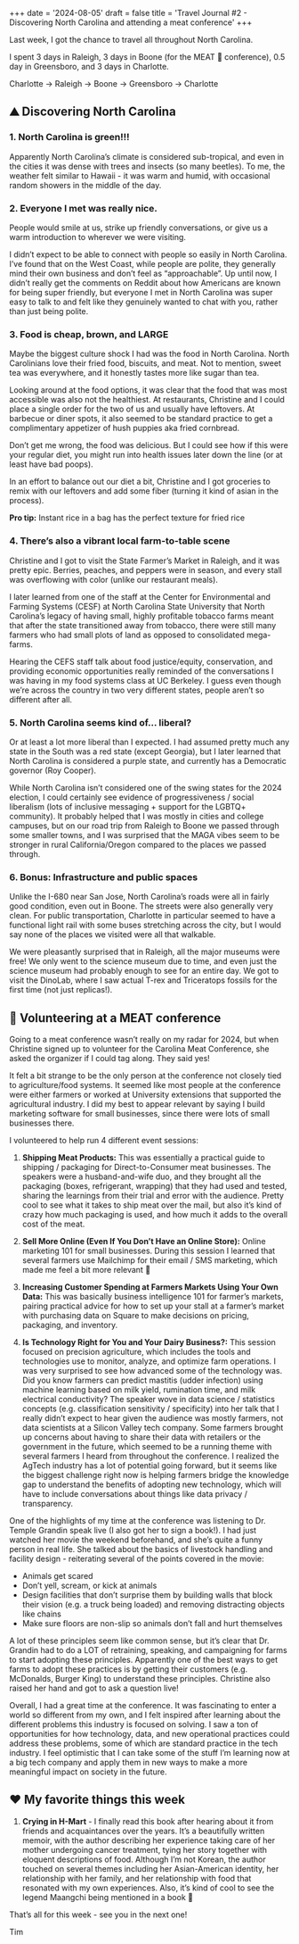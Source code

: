 +++
date = '2024-08-05'
draft = false
title = 'Travel Journal #2 - Discovering North Carolina and attending a meat conference'
+++

Last week, I got the chance to travel all throughout North Carolina.

I spent 3 days in Raleigh, 3 days in Boone (for the MEAT 🍖 conference), 0.5 day in Greensboro, and 3 days in Charlotte.


Charlotte → Raleigh → Boone → Greensboro → Charlotte

## ⛰️ Discovering North Carolina
### 1. North Carolina is green!!!
Apparently North Carolina’s climate is considered sub-tropical, and even in the cities it was dense with trees and insects (so many beetles). To me, the weather felt similar to Hawaii - it was warm and humid, with occasional random showers in the middle of the day.

### 2. Everyone I met was really nice.
People would smile at us, strike up friendly conversations, or give us a warm introduction to wherever we were visiting.

I didn’t expect to be able to connect with people so easily in North Carolina. I’ve found that on the West Coast, while people are polite, they generally mind their own business and don’t feel as “approachable”. Up until now, I didn’t really get the comments on Reddit about how Americans are known for being super friendly, but everyone I met in North Carolina was super easy to talk to and felt like they genuinely wanted to chat with you, rather than just being polite.

### 3. Food is cheap, brown, and LARGE
Maybe the biggest culture shock I had was the food in North Carolina. North Carolinians love their fried food, biscuits, and meat. Not to mention, sweet tea was everywhere, and it honestly tastes more like sugar than tea.

Looking around at the food options, it was clear that the food that was most accessible was also not the healthiest. At restaurants, Christine and I could place a single order for the two of us and usually have leftovers. At barbecue or diner spots, it also seemed to be standard practice to get a complimentary appetizer of hush puppies aka fried cornbread.

Don’t get me wrong, the food was delicious. But I could see how if this were your regular diet, you might run into health issues later down the line (or at least have bad poops).

In an effort to balance out our diet a bit, Christine and I got groceries to remix with our leftovers and add some fiber (turning it kind of asian in the process).

**Pro tip:** Instant rice in a bag has the perfect texture for fried rice

### 4. There’s also a vibrant local farm-to-table scene
Christine and I got to visit the State Farmer’s Market in Raleigh, and it was pretty epic. Berries, peaches, and peppers were in season, and every stall was overflowing with color (unlike our restaurant meals).

I later learned from one of the staff at the Center for Environmental and Farming Systems (CESF) at North Carolina State University that North Carolina’s legacy of having small, highly profitable tobacco farms meant that after the state transitioned away from tobacco, there were still many farmers who had small plots of land as opposed to consolidated mega-farms.

Hearing the CEFS staff talk about food justice/equity, conservation, and providing economic opportunities really reminded of the conversations I was having in my food systems class at UC Berkeley. I guess even though we’re across the country in two very different states, people aren’t so different after all.

### 5. North Carolina seems kind of… liberal?
Or at least a lot more liberal than I expected. I had assumed pretty much any state in the South was a red state (except Georgia), but I later learned that North Carolina is considered a purple state, and currently has a Democratic governor (Roy Cooper).

While North Carolina isn’t considered one of the swing states for the 2024 election, I could certainly see evidence of progressiveness / social liberalism (lots of inclusive messaging + support for the LGBTQ+ community). It probably helped that I was mostly in cities and college campuses, but on our road trip from Raleigh to Boone we passed through some smaller towns, and I was surprised that the MAGA vibes seem to be stronger in rural California/Oregon compared to the places we passed through.

### 6. Bonus: Infrastructure and public spaces
Unlike the I-680 near San Jose, North Carolina’s roads were all in fairly good condition, even out in Boone. The streets were also generally very clean. For public transportation, Charlotte in particular seemed to have a functional light rail with some buses stretching across the city, but I would say none of the places we visited were all that walkable.

We were pleasantly surprised that in Raleigh, all the major museums were free! We only went to the science museum due to time, and even just the science museum had probably enough to see for an entire day. We got to visit the DinoLab, where I saw actual T-rex and Triceratops fossils for the first time (not just replicas!).

## 🍖 Volunteering at a MEAT conference
Going to a meat conference wasn’t really on my radar for 2024, but when Christine signed up to volunteer for the Carolina Meat Conference, she asked the organizer if I could tag along. They said yes!

It felt a bit strange to be the only person at the conference not closely tied to agriculture/food systems. It seemed like most people at the conference were either farmers or worked at University extensions that supported the agricultural industry. I did my best to appear relevant by saying I build marketing software for small businesses, since there were lots of small businesses there.

I volunteered to help run 4 different event sessions:

1. **Shipping Meat Products:** This was essentially a practical guide to shipping / packaging for Direct-to-Consumer meat businesses. The speakers were a husband-and-wife duo, and they brought all the packaging (boxes, refrigerant, wrapping) that they had used and tested, sharing the learnings from their trial and error with the audience. Pretty cool to see what it takes to ship meat over the mail, but also it’s kind of crazy how much packaging is used, and how much it adds to the overall cost of the meat.

2. **Sell More Online (Even If You Don’t Have an Online Store):** Online marketing 101 for small businesses. During this session I learned that several farmers use Mailchimp for their email / SMS marketing, which made me feel a bit more relevant 🙂 

3. **Increasing Customer Spending at Farmers Markets Using Your Own Data:** This was basically business intelligence 101 for farmer’s markets, pairing practical advice for how to set up your stall at a farmer’s market with purchasing data on Square to make decisions on pricing, packaging, and inventory.

4. **Is Technology Right for You and Your Dairy Business?:** This session focused on precision agriculture, which includes the tools and technologies use to monitor, analyze, and optimize farm operations. I was very surprised to see how advanced some of the technology was. Did you know farmers can predict mastitis (udder infection) using machine learning based on milk yield, rumination time, and milk electrical conductivity? The speaker wove in data science / statistics concepts (e.g. classification sensitivity / specificity) into her talk that I really didn’t expect to hear given the audience was mostly farmers, not data scientists at a Silicon Valley tech company. Some farmers brought up concerns about having to share their data with retailers or the government in the future, which seemed to be a running theme with several farmers I heard from throughout the conference. I realized the AgTech industry has a lot of potential going forward, but it seems like the biggest challenge right now is helping farmers bridge the knowledge gap to understand the benefits of adopting new technology, which will have to include conversations about things like data privacy / transparency.

One of the highlights of my time at the conference was listening to Dr. Temple Grandin speak live (I also got her to sign a book!). I had just watched her movie the weekend beforehand, and she’s quite a funny person in real life. She talked about the basics of livestock handling and facility design - reiterating several of the points covered in the movie:

- Animals get scared
- Don’t yell, scream, or kick at animals
- Design facilities that don’t surprise them by building walls that block their vision (e.g. a truck being loaded) and removing distracting objects like chains
- Make sure floors are non-slip so animals don’t fall and hurt themselves

A lot of these principles seem like common sense, but it’s clear that Dr. Grandin had to do a LOT of retraining, speaking, and campaigning for farms to start adopting these principles. Apparently one of the best ways to get farms to adopt these practices is by getting their customers (e.g. McDonalds, Burger King) to understand these principles. Christine also raised her hand and got to ask a question live!

Overall, I had a great time at the conference. It was fascinating to enter a world so different from my own, and I felt inspired after learning about the different problems this industry is focused on solving. I saw a ton of opportunities for how technology, data, and new operational practices could address these problems, some of which are standard practice in the tech industry. I feel optimistic that I can take some of the stuff I’m learning now at a big tech company and apply them in new ways to make a more meaningful impact on society in the future.

## ❤️ My favorite things this week
1. **Crying in H-Mart** - I finally read this book after hearing about it from friends and acquaintances over the years. It’s a beautifully written memoir, with the author describing her experience taking care of her mother undergoing cancer treatment, tying her story together with eloquent descriptions of food. Although I’m not Korean, the author touched on several themes including her Asian-American identity, her relationship with her family, and her relationship with food that resonated with my own experiences. Also, it’s kind of cool to see the legend Maangchi being mentioned in a book 🙂 

That’s all for this week - see you in the next one!

Tim